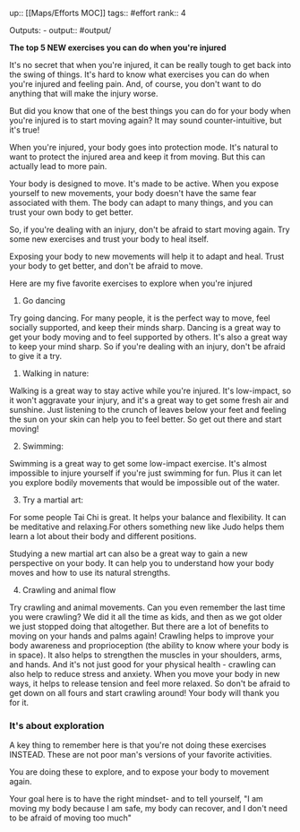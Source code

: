 up:: [[Maps/Efforts MOC]]
tags:: #effort 
rank:: 4

Outputs:
	- output:: #output/

**The top 5 NEW exercises you can do when you're injured**

It's no secret that when you're injured, it can be really tough to get back into the swing of things. It's hard to know what exercises you can do when you're injured and feeling pain. And, of course, you don't want to do anything that will make the injury worse.

But did you know that one of the best things you can do for your body when you're injured is to start moving again? It may sound counter-intuitive, but it's true!

When you're injured, your body goes into protection mode. It's natural to want to protect the injured area and keep it from moving. But this can actually lead to more pain.

Your body is designed to move. It's made to be active. When you expose yourself to new movements, your body doesn't have the same fear associated with them. The body can adapt to many things, and you can trust your own body to get better.

So, if you're dealing with an injury, don't be afraid to start moving again. Try some new exercises and trust your body to heal itself.

Exposing your body to new movements will help it to adapt and heal. Trust your body to get better, and don't be afraid to move. 

Here are my five favorite exercises to explore when you're injured

1. Go dancing

Try going dancing. For many people, it is the perfect way to move, feel socially supported, and keep their minds sharp. Dancing is a great way to get your body moving and to feel supported by others. It's also a great way to keep your mind sharp. So if you're dealing with an injury, don't be afraid to give it a try.

1. Walking in nature: 

Walking is a great way to stay active while you're injured. It's low-impact, so it won't aggravate your injury, and it's a great way to get some fresh air and sunshine. Just listening to the crunch of leaves below your feet and feeling the sun on your skin can help you to feel better. So get out there and start moving!

2. Swimming:

Swimming is a great way to get some low-impact exercise. It's almost impossible to injure yourself if you're just swimming for fun. Plus it can let you explore bodily movements that would be impossible out of the water.

3. Try a martial art:

For some people Tai Chi is great. It helps your balance and flexibility. It can be meditative and relaxing.For others something new like Judo helps them learn a lot about their body and different positions. 

Studying a new martial art can also be a great way to gain a new perspective on your body. It can help you to understand how your body moves and how to use its natural strengths.

4. Crawling and animal flow

Try crawling and animal movements. Can you even remember the last time you were crawling? We did it all the time as kids, and then as we got older we just stopped doing that altogether. But there are a lot of benefits to moving on your hands and palms again! Crawling helps to improve your body awareness and proprioception (the ability to know where your body is in space). It also helps to strengthen the muscles in your shoulders, arms, and hands. And it's not just good for your physical health - crawling can also help to reduce stress and anxiety. When you move your body in new ways, it helps to release tension and feel more relaxed. So don't be afraid to get down on all fours and start crawling around! Your body will thank you for it.

### It's about exploration

A key thing to remember here is that you're not doing these exercises INSTEAD. These are not poor man's versions of your favorite activities.

You are doing these to explore, and to expose your body to movement again.

Your goal here is to have the right mindset- and to tell yourself, "I am moving my body because I am safe, my body can recover, and I don't need to be afraid of moving too much"
